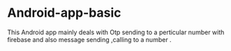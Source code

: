 # Android-app-basic


This Android app mainly deals with Otp sending to a perticular number with firebase  and also message sending ,calling to a number .
